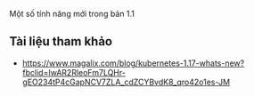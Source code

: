 Một số tính năng mới trong bản 1.1


## Tài liệu tham khảo
- https://www.magalix.com/blog/kubernetes-1.17-whats-new?fbclid=IwAR2RleoFm7LQHr-gEO234tP4cGapNCV7ZLA_cdZCYBvdK8_qro42o1es-JM
